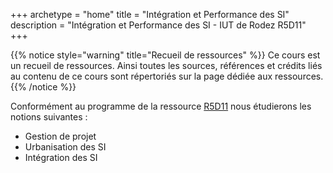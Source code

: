 +++
archetype = "home"
title = "Intégration et Performance des SI"
description = "Intégration et Performance des SI - IUT de Rodez R5D11"
+++

{{% notice style="warning" title="Recueil de ressources" %}}
Ce cours est un recueil de ressources. Ainsi toutes les sources, références et crédits liés au contenu de ce cours sont répertoriés sur la page dédiée aux ressources.
{{% /notice %}}

Conformément au programme de la ressource [R5D11](pdf/r5d11.pdf) nous étudierons les notions suivantes :
- Gestion de projet
- Urbanisation des SI
- Intégration des SI